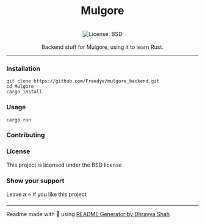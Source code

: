 <div align="center">
<h1 align="center">Mulgore</h1>
<br />
<img alt="License: BSD" src="https://img.shields.io/badge/License-BSD-blue" /><br>
<br>
Backend stuff for Mulgore, using it to learn Rust.
</div>

***

### Installation
```
git clone https://github.com/Freedye/mulgore_backend.git
cd Mulgore
cargo install
```

### Usage
```
cargo run
```

### Contributing

### License
This project is licensed under the BSD license
### Show your support
Leave a ⭐ if you like this project

***
Readme made with 💖 using [README Generator by Dhravya Shah](https://github.com/Dhravya/readme-generator)